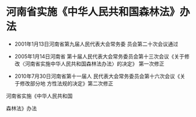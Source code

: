 # 河南省实施《中华人民共和国森林法》办法

- 2001年1月13日河南省第九届人民代表大会常务委
  员会第二十次会议通过

- 2005年1月14日河南省
  第十届人民代表大会常务委员会第十三次会议《关于修
  改〈河南省实施中华人民共和国森林法办法〉的决定》
  第一次修正

- 2010年7月30日河南省第十一届人
  民代表大会常务委员会第十六次会议《关于修改部分地
  方性法规的决定》第二次修正

<!-- INFO END -->

河南省实施《中华人民共和国

森林法》办法
